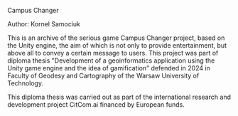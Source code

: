 Campus Changer

Author: Kornel Samociuk

This is an archive of the serious game Campus Changer project, based on the Unity engine, the aim of which is not only to provide entertainment, but above all to convey a certain message to users. This project was part of diploma thesis "Development of a geoinformatics application using the Unity game engine and the idea of gamification" defended in 2024 in Faculty of Geodesy and Cartography of the Warsaw University of Technology.

This diploma thesis was carried out as part of the international research and development project CitCom.ai financed by European funds.
